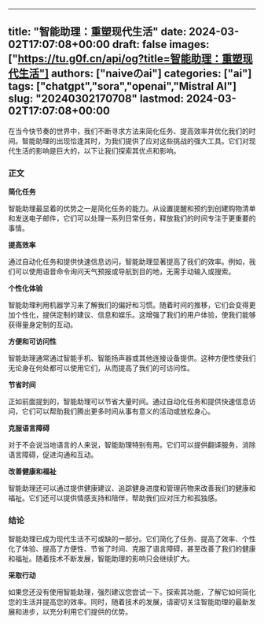 
---
title: "智能助理：重塑现代生活"
date: 2024-03-02T17:07:08+00:00
draft: false
images: ["https://tu.g0f.cn/api/og?title=智能助理：重塑现代生活"]
authors: ["naiveのai"]
categories: ["ai"]
tags: ["chatgpt","sora","openai","Mistral AI"]
slug: "20240302170708"
lastmod: 2024-03-02T17:07:08+00:00
---
在当今快节奏的世界中，我们不断寻求方法来简化任务、提高效率并优化我们的时间。智能助理的出现恰逢其时，为我们提供了应对这些挑战的强大工具。它们对现代生活的影响是巨大的，以下让我们探索其优点和影响。

### 正文

**简化任务**

智能助理最显着的优势之一是简化任务的能力。从设置提醒和预约到创建购物清单和发送电子邮件，它们可以处理一系列日常任务，释放我们的时间专注于更重要的事情。

**提高效率**

通过自动化任务和提供快速信息访问，智能助理显著提高了我们的效率。例如，我们可以使用语音命令询问天气预报或导航到目的地，无需手动输入或搜索。

**个性化体验**

智能助理利用机器学习来了解我们的偏好和习惯。随着时间的推移，它们会变得更加个性化，提供定制的建议、信息和娱乐。这增强了我们的用户体验，使我们能够获得量身定制的互动。

**方便和可访问性**

智能助理通常通过智能手机、智能扬声器或其他连接设备提供。这种方便性使我们无论身在何处都可以使用它们，从而提高了我们的可访问性。

**节省时间**

正如前面提到的，智能助理可以节省大量时间。通过自动化任务和提供快速信息访问，它们可以帮助我们腾出更多时间从事有意义的活动或放松身心。

**克服语言障碍**

对于不会说当地语言的人来说，智能助理特别有用。它们可以提供翻译服务，消除语言障碍，促进沟通和互动。

**改善健康和福祉**

智能助理还可以通过提供健康建议、追踪健身进度和管理药物来改善我们的健康和福祉。它们还可以提供情感支持和陪伴，帮助我们应对压力和孤独感。

### 结论

智能助理已成为现代生活不可或缺的一部分。它们简化了任务、提高了效率、个性化了体验、提高了方便性、节省了时间、克服了语言障碍，甚至改善了我们的健康和福祉。随着技术不断发展，智能助理的影响只会继续扩大。

**采取行动**

如果您还没有使用智能助理，强烈建议您尝试一下。探索其功能，了解它如何简化您的生活并提高您的效率。同时，随着技术的发展，请密切关注智能助理的最新发展和进步，以充分利用它们提供的优势。